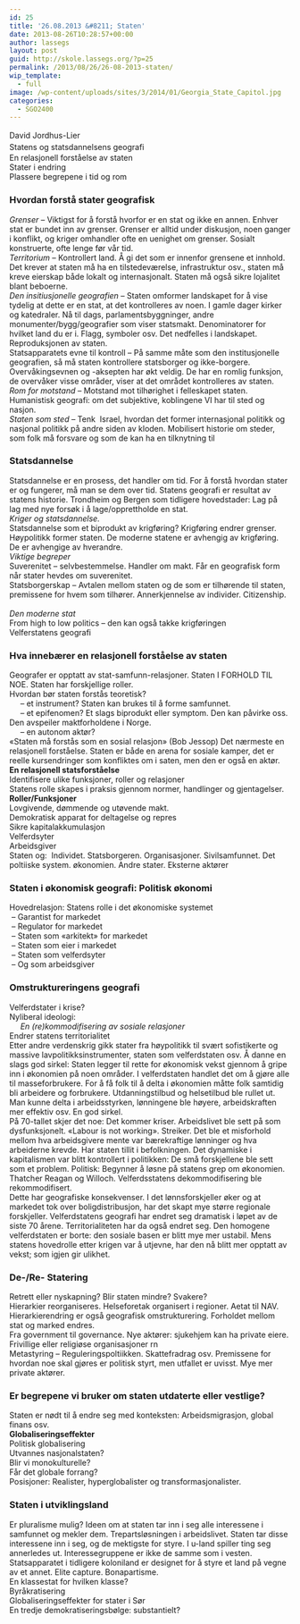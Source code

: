 ```yaml
---
id: 25
title: '26.08.2013 &#8211; Staten'
date: 2013-08-26T10:28:57+00:00
author: lassegs
layout: post
guid: http://skole.lassegs.org/?p=25
permalink: /2013/08/26/26-08-2013-staten/
wip_template:
  - full
image: /wp-content/uploads/sites/3/2014/01/Georgia_State_Capitol.jpg
categories:
  - SGO2400
---
```

<div>
  <span style="line-height: 1.5em;">David Jordhus-Lier</span>
</div>

<div>
</div>

<div>
  <span style="line-height: 1.5em;">Statens og statsdannelsens geografi</span>
</div>

<div>
  <div>
    En relasjonell forståelse av staten
  </div>
  
  <div>
    Stater i endring
  </div>
  
  <div>
    Plassere begrepene i tid og rom
  </div>
  
  <div>
  </div>
  
  <h3>
    Hvordan forstå stater geografisk
  </h3>
</div>

<div>
  <em>Grenser</em> &#8211; Viktigst for å forstå hvorfor er en stat og ikke en annen. Enhver stat er bundet inn av grenser. Grenser er alltid under diskusjon, noen ganger i konflikt, og kriger omhandler ofte en uenighet om grenser. Sosialt konstruerte, ofte lenge før vår tid.
</div>

<div>
  <em>Territorium</em> &#8211; Kontrollert land. Å gi det som er innenfor grensene et innhold. Det krever at staten må ha en tilstedeværelse, infrastruktur osv., staten må kreve eierskap både lokalt og internasjonalt. Staten må også sikre lojalitet blant beboerne.
</div>

<div>
  <em>Den insitiusjonelle geografien</em> &#8211; Staten omformer landskapet for å vise tydelig at dette er en stat, at det kontrolleres av noen. I gamle dager kirker og katedraler. Nå til dags, parlamentsbyggninger, andre monumenter/bygg/geografier som viser statsmakt. Denominatorer for hvilket land du er i. Flagg, symboler osv. Det nedfelles i landskapet. Reproduksjonen av staten.
</div>

<div>
  Statsapparatets evne til kontroll &#8211; På samme måte som den institusjonelle geografien, så må staten kontrollere statsborger og ikke-borgere. Overvåkingsevnen og -aksepten har økt veldig. De har en romlig funksjon, de overvåker visse områder, viser at det området kontrolleres av staten.
</div>

<div>
  <em>Rom for motstand &#8211;</em> Motstand mot tilhørighet i felleskapet staten. Humanistisk geografi: om det subjektive, koblingene VI har til sted og nasjon.
</div>

<div>
  <em>Staten som sted</em> &#8211; Tenk  Israel, hvordan det former internasjonal politikk og nasjonal politikk på andre siden av kloden. Mobilisert historie om steder, som folk må forsvare og som de kan ha en tilknytning til
</div>

<div>
</div>

### Statsdannelse

<div>
  Statsdannelse er en prosess, det handler om tid. For å forstå hvordan stater er og fungerer, må man se dem over tid. Statens geografi er resultat av statens historie. Trondheim og Bergen som tidligere hovedstader: Lag på lag med nye forsøk i å lage/opprettholde en stat.
</div>

<div>
</div>

<div>
  <em>Kriger og statsdannelse. </em>
</div>

<div>
  Statsdannelse som et biprodukt av krigføring? Krigføring endrer grenser. Høypolitikk former staten. De moderne statene er avhengig av krigføring. De er avhengige av hverandre.
</div>

<div>
</div>

<div>
  <em>Viktige begreper</em>
</div>

<div>
  Suverenitet &#8211; selvbestemmelse. Handler om makt. Får en geografisk form når stater hevdes om suverenitet.
</div>

<div>
  Statsborgerskap &#8211; Avtalen mellom staten og de som er tilhørende til staten, premissene for hvem som tilhører. Annerkjennelse av individer. Citizenship.
</div>

<div>
  <em> </em>
</div>

<div>
  <em>Den moderne stat</em>
</div>

<div>
  From high to low politics &#8211; den kan også takke krigføringen
</div>

<div>
  Velferstatens geografi
</div>

<div>
</div>

### Hva innebærer en relasjonell forståelse av staten

<div>
  Geografer er opptatt av stat-samfunn-relasjoner. Staten I FORHOLD TIL NOE. Staten har forskjellige roller.
</div>

<div>
  Hvordan bør staten forstås teoretisk?
</div>

<div>
       &#8211; et instrument? Staten kan brukes til å forme samfunnet.
</div>

<div>
       &#8211; et epifenomen? Et slags biprodukt eller symptom. Den kan påvirke oss. Den avspeiler maktforholdene i Norge.
</div>

<div>
       &#8211; en autonom aktør?
</div>

<div>
  &laquo;Staten må forstås som en sosial relasjon&raquo; (Bob Jessop) Det nærmeste en relasjonell forståelse. Staten er både en arena for sosiale kamper, det er reelle kursendringer som konfliktes om i saten, men den er også en aktør.
</div>

<div>
</div>

<div>
  <strong>En relasjonell statsforståelse</strong>
</div>

<div>
  Identifisere ulike funksjoner, roller og relasjoner
</div>

<div>
  Statens rolle skapes i praksis gjennom normer, handlinger og gjentagelser.
</div>

<div>
</div>

<div>
  <strong>Roller/Funksjoner</strong>
</div>

<div>
  Lovgivende, dømmende og utøvende makt.
</div>

<div>
  Demokratisk apparat for deltagelse og repres
</div>

<div>
  Sikre kapitalakkumulasjon
</div>

<div>
  Velferdsyter
</div>

<div>
  Arbeidsgiver
</div>

<div>
  Staten og:  Individet. Statsborgeren. Organisasjoner. Sivilsamfunnet. Det poltiiske system. økonomien. Andre stater. Eksterne aktører
</div>

<div>
</div>

### Staten i økonomisk geografi: Politisk økonomi

<div>
  Hovedrelasjon: Statens rolle i det økonomiske systemet
</div>

<div>
   &#8211; Garantist for markedet
</div>

<div>
   &#8211; Regulator for markedet
</div>

<div>
   &#8211; Staten som &laquo;arkitekt&raquo; for markedet
</div>

<div>
   &#8211; Staten som eier i markedet
</div>

<div>
   &#8211; Staten som velferdsyter
</div>

<div>
   &#8211; Og som arbeidsgiver
</div>

<div>
</div>

### Omstruktureringens geografi

<div>
  Velferdstater i krise?
</div>

<div>
  Nyliberal ideologi:
</div>

<div>
       <em>En (re)kommodifisering av sosiale relasjoner</em>
</div>

<div>
  Endrer statens territorialitet
</div>

<div>
  Etter andre verdenskrig gikk stater fra høypolitikk til svært sofistikerte og massive lavpolitikksinstrumenter, staten som velferdstaten osv. Å danne en slags god sirkel: Staten legger til rette for økonomisk vekst gjennom å gripe inn i økonomien på noen områder. I velferdstaten handlet det om å gjøre alle til masseforbrukere. For å få folk til å delta i økonomien måtte folk samtidig bli arbeidere og forbrukere. Utdanningstilbud og helsetilbud ble rullet ut. Man kunne delta i arbeidsstyrken, lønningene ble høyere, arbeidskraften mer effektiv osv. En god sirkel.
</div>

<div>
  På 70-tallet skjer det noe: Det kommer kriser. Arbeidslivet ble sett på som dysfunksjonelt. &laquo;Labour is not working&raquo;. Streiker. Det ble et misforhold mellom hva arbeidsgivere mente var bærekraftige lønninger og hva arbeiderne krevde. Har staten tillit i befolkningen. Det dynamiske i kapitalismen var blitt kontrollert i politikken: De små forskjellene ble sett som et problem. Politisk: Begynner å løsne på statens grep om økonomien. Thatcher Reagan og Willoch. Velferdsstatens dekommodifisering ble rekommodifisert.
</div>

<div>
  Dette har geografiske konsekvenser. I det lønnsforskjeller øker og at markedet tok over boligdistribusjon, har det skapt mye større regionale forskjeller. Velferdstatens geografi har endret seg dramatisk i løpet av de siste 70 årene. Territorialiteten har da også endret seg. Den homogene velferdstaten er borte: den sosiale basen er blitt mye mer ustabil. Mens statens hovedrolle etter krigen var å utjevne, har den nå blitt mer opptatt av vekst; som igjen gir ulikhet.
</div>

<div>
</div>

### De-/Re- Statering

<div>
  Retrett eller nyskapning? Blir staten mindre? Svakere?
</div>

<div>
  Hierarkier reorganiseres. Helseforetak organisert i regioner. Aetat til NAV. Hierarkierendring er også geografisk omstrukturering. Forholdet mellom stat og marked endres.
</div>

<div>
  Fra government til governance. Nye aktører: sjukehjem kan ha private eiere. Frivillige eller religiøse organisasjoner rn
</div>

<div>
  Metastyring &#8211; Reguleringspoltiikken. Skattefradrag osv. Premissene for hvordan noe skal gjøres er politisk styrt, men utfallet er uvisst. Mye mer private aktører.
</div>

<div>
</div>

### Er begrepene vi bruker om staten utdaterte eller vestlige?

<div>
  Staten er nødt til å endre seg med konteksten: Arbeidsmigrasjon, global finans osv.
</div>

<div>
  <strong>Globaliseringseffekter</strong>
</div>

<div>
  Politisk globalisering
</div>

<div>
  Utvannes nasjonalstaten?
</div>

<div>
  Blir vi monokulturelle?
</div>

<div>
  Får det globale forrang?
</div>

<div>
  Posisjoner: Realister, hyperglobalister og transformasjonalister.
</div>

<div>
</div>

### Staten i utviklingsland

<div>
  Er pluralisme mulig? Ideen om at staten tar inn i seg alle interessene i samfunnet og mekler dem. Trepartsløsningen i arbeidslivet. Staten tar disse interessene inn i seg, og de mektigste for styre. I u-land spiller ting seg annerledes ut. Interessegruppene er ikke de samme som i vesten. Statsapparatet i tidligere koloniland er designet for å styre et land på vegne av et annet. Elite capture. Bonapartisme.
</div>

<div>
  En klassestat for hvilken klasse?
</div>

<div>
  Byråkratisering
</div>

<div>
  Globaliseringseffekter for stater i Sør
</div>

<div>
  En tredje demokratiseringsbølge: substantielt?
</div>
